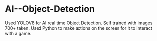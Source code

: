 # AI--Object-Detection
Used YOLOV8 for AI real time Object Detection. Self trained with images 700+ taken. Used Python to make actions on the screen for it to interact with a game.
